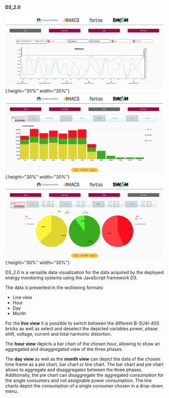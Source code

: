 #### D3_2.0


![alt-text-1](https://github.com/Lauenburg/fortiss/blob/master/D3_2.0/Screenshots/Bildschirmfoto%202018-08-01%20um%2013.43.46.png){:height="30%" width="30%"}![alt-text-2](https://github.com/Lauenburg/fortiss/blob/master/D3_2.0/Screenshots/Bildschirmfoto%202018-08-01%20um%2013.48.07.png){:height="30%" width="30%"}![alt-text-3](https://github.com/Lauenburg/fortiss/blob/master/D3_2.0/Screenshots/Bildschirmfoto%202018-08-01%20um%2013.48.48.png){:height="30%" width="30%"}

D3_2.0 is a versatile data visualization for the data acquired by the deployed energy monitoring systems using the JavaScript framework D3. 

The data is presented in the wollowing formats: 
 + Live view
 + Hour
 + Day
 + Month

For the **live view** it is possible to switch between the different B-3U4I-400 bricks as well as select and deselect the depicted variables power, phase shift, voltage, current and total harmonic distortion.

The **hour view** depicts a bar chart of the chosen hour, allowing to show an aggregated and disaggregated view of the three phases.

The **day view** as well as the **month view** can depict the data of the chosen time frame as a pie chart, bar chart or line chart. The bar chart and pie chart allows to aggregate and disaggregates between the three phases. Additionally, the pie chart can disaggregate the aggregated consumption for the single consumers and not assignable power consumption.
The line charts depict the consumption of a single consumer chosen in a drop-down menu.
